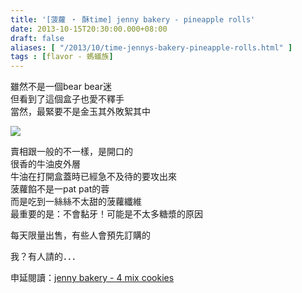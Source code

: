 ```yaml
---
title: '[菠蘿 ‧ 酥time] jenny bakery - pineapple rolls'
date: 2013-10-15T20:30:00.000+08:00
draft: false
aliases: [ "/2013/10/time-jennys-bakery-pineapple-rolls.html" ]
tags : [flavor - 螞蟻族]
---
```


雖然不是一個bear bear迷  
但看到了這個盒子也愛不釋手  
當然，最緊要不是金玉其外敗絮其中  

![](/images/jennysrolls.jpg)

賣相跟一般的不一樣，是開口的  
很香的牛油皮外層  
牛油在打開盒蓋時已經急不及待的要攻出來  
菠蘿餡不是一pat pat的蓉  
而是吃到一絲絲不太甜的菠蘿纖維  
最重要的是：不會黏牙！可能是不太多糖漿的原因  
  
  
每天限量出售，有些人會預先訂購的  
  
我？有人請的．．．  
  
  
申延閱讀：[jenny bakery - 4 mix cookies](https://hidie.net/jenny4mix/)
